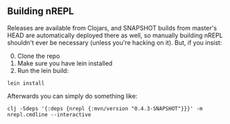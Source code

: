 ## Building nREPL

Releases are available from Clojars, and SNAPSHOT builds from master's
HEAD are automatically deployed there as well, so manually building
nREPL shouldn't ever be necessary (unless you're hacking on it).  But,
if you insist:

0. Clone the repo
1. Make sure you have lein installed
2. Run the lein build:

```
lein install
```

Afterwards you can simply do something like:

```
clj -Sdeps '{:deps {nrepl {:mvn/version "0.4.3-SNAPSHOT"}}}' -m nrepl.cmdline --interactive
```
